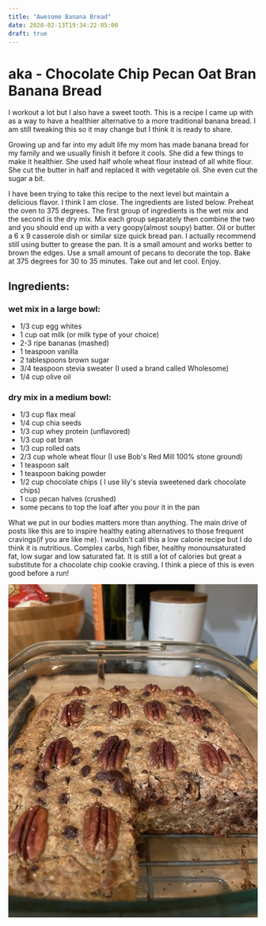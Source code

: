 ```yaml
---
title: "Awesome Banana Bread"
date: 2020-02-13T19:34:22-05:00
draft: true
---
```


# aka - Chocolate Chip Pecan Oat Bran Banana Bread

I workout a lot but I also have a sweet tooth. This is a recipe I came up with as a way to have a healthier alternative to a more traditional banana bread. I am still tweaking this so it may change but I think it is ready to share.

Growing up and far into my adult life my mom has made banana bread for my family and we usually finish it before it cools. She did a few things to make it healthier. She used half whole wheat flour instead of all white flour. She cut the butter in half and replaced it with vegetable oil. She even cut the sugar a bit.

I have been trying to take this recipe to the next level but maintain a delicious flavor. I think I am close. The ingredients are listed below. Preheat the oven to 375 degrees. The first group of ingredients is the wet mix and the second is the dry mix. Mix each group separately then combine the two and you should end up with a very goopy(almost soupy) batter. Oil or butter a 6 x 9 casserole dish or similar size quick bread pan. I actually recommend still using butter to grease the pan. It is a small amount and works better to brown the edges. Use a small amount of pecans to decorate the top. Bake at 375 degrees for 30 to 35 minutes. Take out and let cool. Enjoy.


## Ingredients:

### wet mix in a large bowl:
* 1/3 cup egg whites
* 1 cup oat milk (or milk type of your choice)
* 2-3 ripe bananas (mashed)
* 1 teaspoon vanilla
* 2 tablespoons brown sugar
* 3/4 teaspoon stevia sweater (I used a brand called Wholesome)
* 1/4 cup olive oil

### dry mix in a medium bowl:
* 1/3 cup flax meal
* 1/4 cup chia seeds
* 1/3 cup whey protein (unflavored)
* 1/3 cup oat bran
* 1/3 cup rolled oats
* 2/3 cup whole wheat flour (I use Bob's Red Mill 100% stone ground)
* 1 teaspoon salt
* 1 teaspoon baking powder
* 1/2 cup chocolate chips ( I use lily's stevia sweetened dark chocolate chips)
* 1 cup pecan halves (crushed)
* some pecans to top the loaf after you pour it in the pan


 What we put in our bodies matters more than anything. The main drive of posts like this are to inspire healthy eating alternatives to those frequent cravings(if you are like me). I wouldn't call this a low calorie recipe but I do think it is nutritious. Complex carbs, high fiber, healthy monounsaturated fat, low sugar and low saturated fat. It is still a lot of calories but great a substitute for a chocolate chip cookie craving. I think a piece of this is even good before a run!


![awesome banana bread](/banana_bread.jpg)